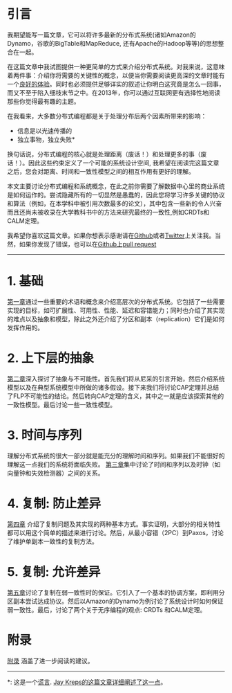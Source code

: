 # 引言

我期望能写一篇文章，它可以将许多最新的分布式系统(诸如Amazon的Dynamo，谷歌的BigTable和MapReduce, 还有Apache的Hadoop等等)的思想整合在一起。

在这篇文章中我试图提供一种更简单的方式来介绍分布式系统。对我来说，这意味着两件事：介绍你将需要的关键性的概念，以便当你需要阅读更高深的文章时能有一个[良好的体验](https://www.google.com/search?q=super+cool+ski+instructor)。同时也必须提供足够详实的叙述让你明白这究竟是怎么一回事，而又不至于陷入细枝末节之中。在2013年，你可以通过互联网更有选择性地阅读那些你觉得最有趣的主题。

在我看来，大多数分布式编程都是关于处理分布后两个因素所带来的影响：

- 信息是以光速传播的
- 独立事物，独立失败*

换句话说，分布式编程的核心就是处理距离（废话！）和处理更多的事（废话！）。因此这些约束定义了一个可能的系统设计空间, 我希望在阅读完这篇文章之后，您会对距离、时间和一致性模型之间的相互作用有更好的理解。

本文主要讨论分布式编程和系统概念，在此之前你需要了解数据中心里的商业系统是如何运作的。尝试隐藏所有的一切显然是愚蠢的，因此您将学习许多关键的协议和算法（例如，在本学科中被引用次数最多的论文），其中包含一些新的令人兴奋而且还尚未被收录在大学教科书中的方法来研究最终的一致性,例如CRDTs和CALM定理。

我希望你喜欢这篇文章。如果你想表示感谢请在[Github](https://github.com/mixu/)或者[Twitter](http://twitter.com/mikitotakada)上关注我。当然，如果你发现了错误，也可以在[Github上pull request](https://github.com/mixu/distsysbook/issues)

------

# 1. 基础

[第一章](http://book.mixu.net/distsys/single-page.html#intro)通过一些重要的术语和概念来介绍高层次的分布式系统。它包括了一些需要实现的目标，如可扩展性、可用性、性能、延迟和容错能力；同时也介绍了其实现的难点以及抽象和模型，除此之外还介绍了分区和副本（replication）它们是如何发挥作用的。

# 2. 上下层的抽象

[第二章](http://book.mixu.net/distsys/single-page.html#abstractions)深入探讨了抽象与不可能性。首先我们将从尼采的引言开始，然后介绍系统模型以及在典型系统模型中所做的诸多假设。接下来我们将讨论CAP定理并总结了FLP不可能性的结论。然后转向CAP定理的含义，其中之一就是应该探索其他的一致性模型。最后讨论一些一致性模型。

# 3. 时间与序列

理解分布式系统的很大一部分就是能充分的理解时间和序列。如果我们不能很好的理解这一点我们的系统将面临失败。 [第三章](http://book.mixu.net/distsys/single-page.html#time)集中讨论了时间和序列以及时钟（如向量钟和失效检测器）之间的关系。

# 4. 复制: 防止差异

[第四章](http://book.mixu.net/distsys/single-page.html#replication) 介绍了复制问题及其实现的两种基本方式。事实证明，大部分的相关特性都可以用这个简单的描述来进行讨论。然后，从最小容错（2PC）到Paxos，讨论了维护单副本一致性的复制方法。

# 5. 复制: 允许差异

[第五章](http://book.mixu.net/distsys/single-page.html#eventual)讨论了复制在弱一致性时的保证。它引入了一个基本的协调方案，即利用分区副本尝试达成协议。然后以Amazon的Dynamo为例讨论了系统设计时如何保证弱一致性。最后，讨论了两个关于无序编程的观点: CRDTs 和CALM定理。

# 附录

[附录](http://book.mixu.net/distsys/single-page.html#appendix) 涵盖了进一步阅读的建议。

------

*: 这是一个[谎言](http://en.wikipedia.org/wiki/Statistical_independence). [Jay Kreps的这篇文章详细阐述了这一点](http://blog.empathybox.com/post/19574936361/getting-real-about-distributed-system-reliability)。